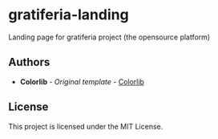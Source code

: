 # gratiferia-landing
Landing page for gratiferia project (the opensource platform)

## Authors

* **Colorlib** - *Original template* - [Colorlib](https://colorlib.com/)

## License

This project is licensed under the MIT License.
